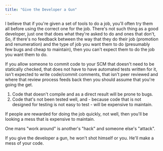 ```yaml
---
title: "Give the Developer a Gun"
---
```

I believe that if you're given a set of tools to do a job, you'll often try them all before using the correct one for the job. There's not such thing as a good developer, just one that does what they're asked to do and ones that don't, So, if there's no feedback between the way that they do their job (promotion and renumeration) and the type of job you want them to do (presumably few bugs and cheap to maintain), then you can't expect them to do the job you want them to do.

If you allow someone to commit code to your SCM that doesn't need to be statically checked, that does not have to have automated tests written for it, isn't expected to write code/commit comments, that isn't peer reviewed and where that review process feeds back then you should assume that you're going the get.

<ol>
<li>Code that doesn't compile and as a direct result will be prone to bugs.</li>
<li>Code that's not been tested well, and - because code that is not designed for testing is not easy to test - will be expensive to maintain.</li>
</ol>

If people are rewarded for doing the job quickly, not well, then you'll be looking a mess that is expensive to maintain.

One mans "work around" is another's "hack" and someone else's "attack".

If you give the developer a gun, he won't shot himself or you. He'll make a mess of your code.

